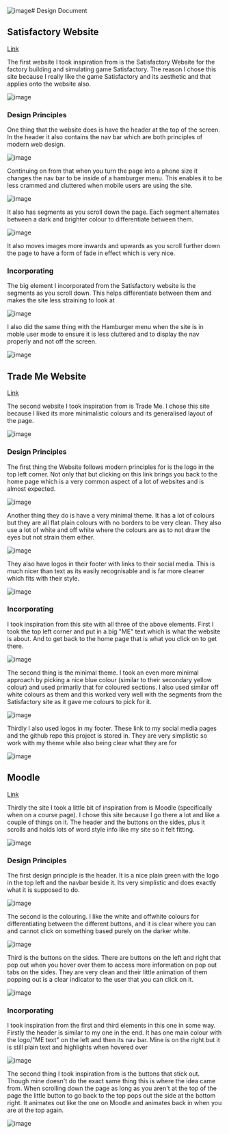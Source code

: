 ![image](https://github.com/Christian-Irvine/svelte_2023_webdev1/assets/129133402/bb92473b-8cc1-4b9b-8581-0a501e9584d1)# Design Document

## Satisfactory Website
[Link](https://www.satisfactorygame.com/)

The first website I took inspiration from is the Satisfactory Website for the factory building and simulating game Satisfactory. The reason I chose this site because I really like the game Satisfactory and its aesthetic and that applies onto the website also.

![image](https://github.com/Christian-Irvine/svelte_2023_webdev1/assets/129133402/e5aadfd2-0e1d-4ea3-9a21-987a0901bb68)


### Design Principles
One thing that the website does is have the header at the top of the screen. In the header it also contains the nav bar which are both principles of modern web design.

![image](https://github.com/Christian-Irvine/svelte_2023_webdev1/assets/129133402/e01a7bec-82e5-405a-ad02-3bc72471edd7)

Continuing on from that when you turn the page into a phone size it changes the nav bar to be inside of a hamburger menu. This enables it to be less crammed and cluttered when mobile users are using the site.

![image](https://github.com/Christian-Irvine/svelte_2023_webdev1/assets/129133402/f18a794c-bb7f-4623-8109-901791676a00)

It also has segments as you scroll down the page. Each segment alternates between a dark and brighter colour to differentiate between them.

![image](https://github.com/Christian-Irvine/svelte_2023_webdev1/assets/129133402/822c718c-c95f-41f6-98d1-fc0f988ef914)

It also moves images more inwards and upwards as you scroll further down the page to have a form of fade in effect which is very nice.


### Incorporating

The big element I incorporated from the Satisfactory website is the segments as you scroll down. This helps differentiate between them and makes the site less straining to look at

![image](https://github.com/Christian-Irvine/svelte_2023_webdev1/assets/129133402/d678562b-8b8d-42bf-8015-11b66159dc59)

I also did the same thing with the Hamburger menu when the site is in moble user mode to ensure it is less cluttered and to display the nav properly and not off the screen.

![image](https://github.com/Christian-Irvine/svelte_2023_webdev1/assets/129133402/5f70b21f-764d-457f-9a7c-3c71de618d18)


## Trade Me Website
[Link](https://www.trademe.co.nz/a/)

The second website I took inspiration from is Trade Me. I chose this site because I liked its more minimalistic colours and its generalised layout of the page.

![image](https://github.com/Christian-Irvine/svelte_2023_webdev1/assets/129133402/9a67999b-5d7c-48a1-8719-1ef9068eb301)


### Design Principles

The first thing the Website follows modern principles for is the logo in the top left corner. Not only that but clicking on this link brings you back to the home page which is a very common aspect of a lot of websites and is almost expected.

![image](https://github.com/Christian-Irvine/svelte_2023_webdev1/assets/129133402/4a2ebd18-baa0-43ef-82f5-e000936f5d39)

Another thing they do is have a very minimal theme. It has a lot of colours but they are all flat plain colours with no borders to be very clean. They also use a lot of white and off white where the colours are as to not draw the eyes but not strain them either.

![image](https://github.com/Christian-Irvine/svelte_2023_webdev1/assets/129133402/1090ac0a-b9cb-4dbd-af3e-8fd4e85ba97c)

They also have logos in their footer with links to their social media. This is much nicer than text as its easily recognisable and is far more cleaner which fits with their style.

![image](https://github.com/Christian-Irvine/svelte_2023_webdev1/assets/129133402/9c9e2f8f-6c50-4d99-b1ee-c074a3197209)


### Incorporating

I took inspiration from this site with all three of the above elements. First I took the top left corner and put in a big "ME" text which is what the website is about. And to get back to the home page that is what you click on to get there.

![image](https://github.com/Christian-Irvine/svelte_2023_webdev1/assets/129133402/2802a1b9-8e5d-4fc0-bf71-c201dab95146)

The second thing is the minimal theme. I took an even more minimal approach by picking a nice blue colour (similar to their secondary yellow colour) and used primarily that for coloured sections. I also used similar off white colours as them and this worked very well with the segments from the Satisfactory site as it gave me colours to pick for it.

![image](https://github.com/Christian-Irvine/svelte_2023_webdev1/assets/129133402/2b64fa62-830f-4d85-a860-c6c243f678ef)

Thirdly I also used logos in my footer. These link to my social media pages and the github repo this project is stored in. They are very simplistic so work with my theme while also being clear what they are for

![image](https://github.com/Christian-Irvine/svelte_2023_webdev1/assets/129133402/fe4eea2d-75a6-4db5-b397-bdd45ceb4061)


## Moodle
[Link](https://moodle.op.ac.nz/course/view.php?id=8194)

Thirdly the site I took a little bit of inspiration from is Moodle (specifically when on a course page). I chose this site because I go there a lot and like a couple of things on it. The header and the buttons on the sides, plus it scrolls and holds lots of word style info like my site so it felt fitting.

![image](https://github.com/Christian-Irvine/svelte_2023_webdev1/assets/129133402/1a181618-d70f-441b-82db-c9010af51c22)


### Design Principles 

The first design principle is the header. It is a nice plain green with the logo in the top left and the navbar beside it. Its very simplistic and does exactly what it is supposed to do.

![image](https://github.com/Christian-Irvine/svelte_2023_webdev1/assets/129133402/973532cc-bafd-4e04-89f4-bf8a3de978c4)

The second is the colouring. I like the white and offwhite colours for differentiating between the different buttons, and it is clear where you can and cannot click on something based purely on the darker white.

![image](https://github.com/Christian-Irvine/svelte_2023_webdev1/assets/129133402/e8208281-b237-4e9a-a32c-be3b397297ab)

Third is the buttons on the sides. There are buttons on the left and right that pop out when you hover over them to access more information on pop out tabs on the sides. They are very clean and their little animation of them popping out is a clear indicator to the user that you can click on it.

![image](https://github.com/Christian-Irvine/svelte_2023_webdev1/assets/129133402/d6ac16a5-e146-4851-a3e9-53f19bedd572)


### Incorporating

I took inspiration from the first and third elements in this one in some way. Firstly the header is similar to my one in the end. It has one main colour with the logo/"ME text" on the left and then its nav bar. Mine is on the right but it is still plain text and highlights when hovered over

![image](https://github.com/Christian-Irvine/svelte_2023_webdev1/assets/129133402/7628fd0a-a5cd-4863-9f80-faa8886c6cd7)

The second thing I took inspiration from is the buttons that stick out. Though mine doesn't do the exact same thing this is where the idea came from. When scrolling down the page as long as you aren't at the top of the page the little button to go back to the top pops out the side at the bottom right. It animates out like the one on Moodle and animates back in when you are at the top again.

![image](https://github.com/Christian-Irvine/svelte_2023_webdev1/assets/129133402/88eb44ae-bd63-473b-bd45-e34547547ce5)


